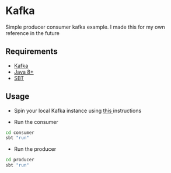 # Kafka

Simple producer consumer kafka example.
I made this for my own reference in the future

## Requirements

- [Kafka](https://kafka.apache.org/)
- [Java 8+](https://openjdk.java.net/install/)
- [SBT](https://www.scala-sbt.org/)

## Usage

- Spin your local Kafka instance using
  [ this ](https://kafka.apache.org/quickstart#quickstart_startserver) instructions

- Run the consumer

```bash
cd consumer
sbt "run"
```

- Run the producer

```bash
cd producer
sbt "run"
```
